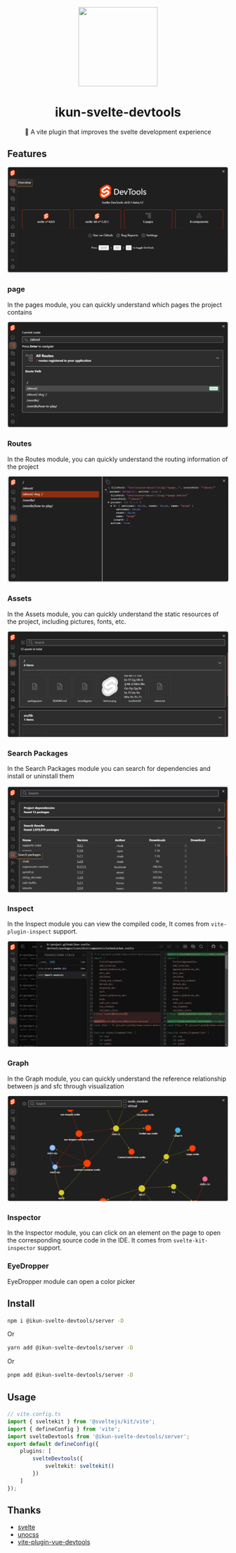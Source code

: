 <p align="center">
  <img src="https://ikun-ui.netlify.app/logo.svg" width="180" height="180"/>
</p>
<h1 align="center">
ikun-svelte-devtools
</h1>
<p align="center">
🍨 A vite plugin that improves the svelte development experience
</p>

## Features

![overview.png](public/overview.png)

### page

In the pages module, you can quickly understand which pages the project contains

![page.png](public/page.png)

### Routes

In the Routes module, you can quickly understand the routing information of the project

![router.png](public/router.png)

### Assets

In the Assets module, you can quickly understand the static resources of the project, including pictures, fonts, etc.

![assets.png](public/assets.png)

### Search Packages

In the Search Packages module you can search for dependencies and install or uninstall them

![search-package.png](public/search-package.png)

### Inspect

In the Inspect module you can view the compiled code, It comes from `vite-plugin-inspect` support.

![inpect.png](public/inpect.png)

### Graph

In the Graph module, you can quickly understand the reference relationship between js and sfc through visualization

![graph.png](public/graph.png)

### Inspector

In the Inspector module, you can click on an element on the page to open the corresponding source code in the IDE.
It comes from `svelte-kit-inspector` support.

### EyeDropper

EyeDropper module can open a color picker

## Install

```bash
npm i @ikun-svelte-devtools/server -D
```

Or

```bash
yarn add @ikun-svelte-devtools/server -D
```

Or

```bash
pnpm add @ikun-svelte-devtools/server -D
```

## Usage

```ts
// vite.config.ts
import { sveltekit } from '@sveltejs/kit/vite';
import { defineConfig } from 'vite';
import svelteDevtools from '@ikun-svelte-devtools/server';
export default defineConfig({
	plugins: [
		svelteDevtools({
			sveltekit: sveltekit()
		})
	]
});
```

## Thanks

- [svelte](https://github.com/sveltejs/svelte)
- [unocss](https://github.com/nuxt/devtools)
- [vite-plugin-vue-devtools](https://github.com/webfansplz/vite-plugin-vue-devtools)
